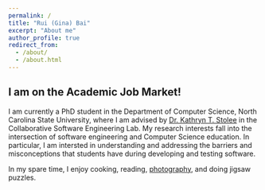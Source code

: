 ```yaml
---
permalink: /
title: "Rui (Gina) Bai"
excerpt: "About me"
author_profile: true
redirect_from: 
  - /about/
  - /about.html
---
```


## I am on the Academic Job Market!

I am currently a PhD student in the Department of Computer Science, North Carolina State University, where I am advised by <a href="https://kstolee.github.io" target="_blank">Dr. Kathryn T. Stolee</a> in the Collaborative Software Engineering Lab. My research interests fall into the intersection of software engineering and Computer Science education. In particular, I am intersted in understanding and addressing the barriers and misconceptions that students have during developing and testing software.

In my spare time, I enjoy cooking, reading, <a href="https://www.instagram.com/ginabai_r/" target="_blank">photography</a>, and doing jigsaw puzzles.
